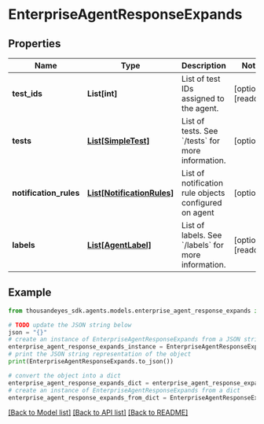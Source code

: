 # EnterpriseAgentResponseExpands


## Properties

Name | Type | Description | Notes
------------ | ------------- | ------------- | -------------
**test_ids** | **List[int]** | List of test IDs assigned to the agent. | [optional] [readonly] 
**tests** | [**List[SimpleTest]**](SimpleTest.md) | List of tests. See &#x60;/tests&#x60; for more information. | [optional] 
**notification_rules** | [**List[NotificationRules]**](NotificationRules.md) | List of notification rule objects configured on agent | [optional] 
**labels** | [**List[AgentLabel]**](AgentLabel.md) | List of labels. See &#x60;/labels&#x60; for more information. | [optional] [readonly] 

## Example

```python
from thousandeyes_sdk.agents.models.enterprise_agent_response_expands import EnterpriseAgentResponseExpands

# TODO update the JSON string below
json = "{}"
# create an instance of EnterpriseAgentResponseExpands from a JSON string
enterprise_agent_response_expands_instance = EnterpriseAgentResponseExpands.from_json(json)
# print the JSON string representation of the object
print(EnterpriseAgentResponseExpands.to_json())

# convert the object into a dict
enterprise_agent_response_expands_dict = enterprise_agent_response_expands_instance.to_dict()
# create an instance of EnterpriseAgentResponseExpands from a dict
enterprise_agent_response_expands_from_dict = EnterpriseAgentResponseExpands.from_dict(enterprise_agent_response_expands_dict)
```
[[Back to Model list]](../README.md#documentation-for-models) [[Back to API list]](../README.md#documentation-for-api-endpoints) [[Back to README]](../README.md)


